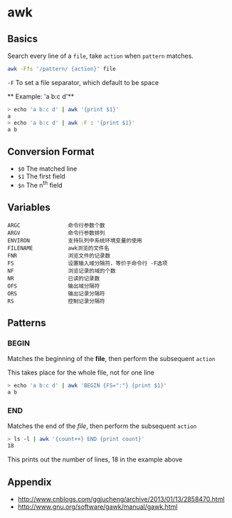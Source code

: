 # awk

## Basics

Search every line of a `file`, take `action` when `pattern` matches.

```bash
awk -Ffs '/pattern/ {action}' file
```

`-F` To set a file separator, which default to be space

** Example: 'a b:c d'**

```bash
> echo 'a b:c d' | awk '{print $1}'
a
> echo 'a b:c d' | awk -F : '{print $1}'
a b
```

## Conversion Format

- `$0` The matched line
- `$1` The first field
- `$n` The n<sup>th</sup> field

## Variables

```
ARGC               命令行参数个数
ARGV               命令行参数排列
ENVIRON            支持队列中系统环境变量的使用
FILENAME           awk浏览的文件名
FNR                浏览文件的记录数
FS                 设置输入域分隔符，等价于命令行 -F选项
NF                 浏览记录的域的个数
NR                 已读的记录数
OFS                输出域分隔符
ORS                输出记录分隔符
RS                 控制记录分隔符
```

## Patterns

### BEGIN

Matches the beginning of the **file**, then perform the subsequent `action`

This takes place for the whole file, not for one line

```bash
> echo 'a b:c d' | awk 'BEGIN {FS=":"} {print $1}'
a b
```

### END

Matches the end of the *file*, then perform the subsequent `action`

```bash
> ls -l | awk '{count++} END {print count}'
18
```

This prints out the number of lines, 18 in the example above

## Appendix

- http://www.cnblogs.com/ggjucheng/archive/2013/01/13/2858470.html
- http://www.gnu.org/software/gawk/manual/gawk.html
